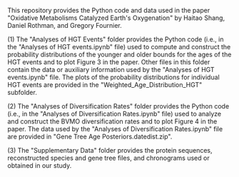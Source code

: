 This repository provides the Python code and data used in the paper "Oxidative Metabolisms Catalyzed Earth's Oxygenation" by Haitao Shang, Daniel Rothman, and Gregory Fournier. 

(1) The "Analyses of HGT Events" folder provides the Python code (i.e., in the "Analyses of HGT events.ipynb" file) used to compute and construct the probability distributions of the younger and older bounds for the ages of the HGT events and to plot Figure 3 in the paper. Other files in this folder contain the data or auxiliary information used by the "Analyses of HGT events.ipynb" file. The plots of the probability distributions for individual HGT events are provided in the "Weighted_Age_Distribution_HGT" subfolder.

(2) The "Analyses of Diversification Rates" folder provides the Python code (i.e., in the "Analyses of Diversification Rates.ipynb" file) used to analyze and construct the BVMO diversification rates and to plot Figure 4 in the paper. The data used by the "Analyses of Diversification Rates.ipynb" file are provided in "Gene Tree Age Posteriors.datedist.zip".

(3) The "Supplementary Data" folder provides the protein sequences, reconstructed species and gene tree files, and chronograms used or obtained in our study. 

